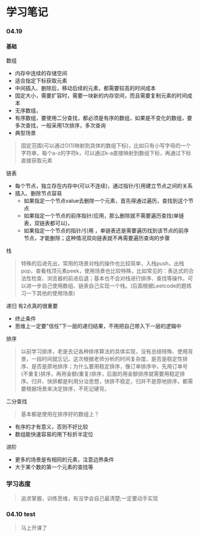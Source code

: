 # 学习笔记
### 04.19
#### 基础

数组
 * 内存中连续的存储空间
 * 适合指定下标获取元素
 * 中间插入、删除后，移动后续的元素，都需要较高的时间成本
 * 固定大小，需要扩容时，需要一块新的内存空间，而且需要复制元素的时间成本
 * 无序数组，
 * 有序数组，要使用二分查找，都必须是有序的数组，如果是不变化的数组，要多次查找，一般采用1次排序，多次查询
 * 典型场景
  > 固定范围(可以通过O(1)映射到具体的数组下标)，比如只有小写字母的一个字符串，每个a-z的字符k，可以通过k-a直接映射到数组下标，再通过下标直接获取元素

链表
  * 每个节点，独立存在内存中(可以不连续)，通过指针/引用建立节点之间的关系
  * 插入、删除节点容易
     * 如果指定一个节点value去删除一个元素，首先得通过遍历，查找到这个节点
     * 如果指定一个节点的前序指针/应用，那么删除就不需要遍历查找(单链表，双链表都可以)，
     * 如果指定一个节点的指针/引用 ，单链表还是需要遍历找到该节点的前序节点，才能删除；这种情况双向链表就不再需要遍历查询的步骤

栈
  > 特殊的后进先出，常用的场景对栈的操作也比较简单，入栈push，出栈pop，查看栈顶元素peek，使用场景也比较特殊，比如常见的：表达式的合法性检查、浏览器的前进后退；基本也不会对栈进行排序、查找等操作。可以进一步自己使用数组、链表自己实现一个栈。(后面根据Leetcode的题练习一下其他的使用场景)

递归
  有2点真的很重要
  * 终止条件
  * 思维上一定要"信任"下一层的递归结果，不用把自己带入下一层的逻辑中

排序
 > 以前学习排序，老是去记各种排序算法的具体实现，没有总结特殊、使用背景，一段时间就忘记。这次根据老师分析的时间复杂度、是否是稳定性排序、是否是原地排序；为什么要用稳定排序，像订单排序中，先用订单号(不重复)排序，再用金额(重复)排序，后面的用金额排序就需要用稳定排序。归并、快排都是利用分治思想，快排不稳定，归并不是原地排序，都需要根据场景来决定排序，不死记硬背。

二分查找
 > 基本都是使用在排序好的数组上？
 * 有序的才有意义，否则不好比较
 * 数组能快速容易的用下标折半定位

进阶
 * 更多的场景是有相同的元素，注意边界条件
 * 大于某个数的第一个元素的查找等

### 学习态度
> 追求掌握，训练思维，有没学会自己最清楚;一定要动手实现


### 04.10 test
> 马上开课了
